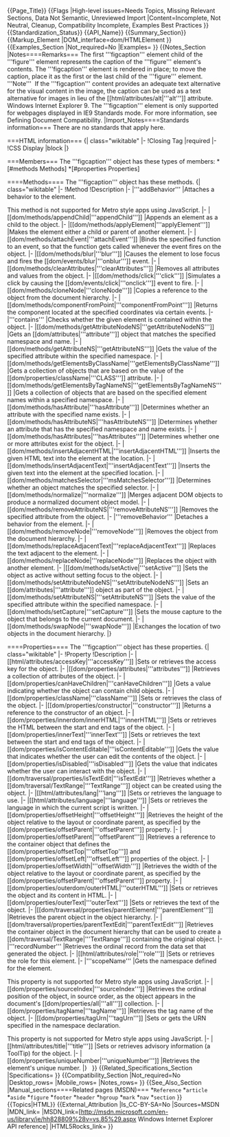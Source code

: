 {{Page_Title}}
{{Flags
|High-level issues=Needs Topics, Missing Relevant Sections, Data Not Semantic, Unreviewed Import
|Content=Incomplete, Not Neutral, Cleanup, Compatibility Incomplete, Examples Best Practices
}}
{{Standardization_Status}}
{{API_Name}}
{{Summary_Section}}
{{Markup_Element
|DOM_interface=dom/HTMLElement
}}
{{Examples_Section
|Not_required=No
|Examples=
}}
{{Notes_Section
|Notes====Remarks===
The first '''figcaption''' element child of the '''figure''' element represents the caption of the '''figure''' element's contents. The '''figcaption''' element is rendered in place; to move the caption, place it as the first or the last child of the '''figure''' element.
'''Note'''  If the '''figcaption''' content provides an adequate text alternative for the visual content in the image, the caption can be used as a text alternative for images in lieu of the [[html/attributes/alt|'''alt''']] attribute.
Windows Internet Explorer 9.  The '''figcaption''' element is only supported for webpages displayed in IE9 Standards mode. For more information, see Defining Document Compatibility.
|Import_Notes====Standards information===
There are no standards that apply here.

===HTML information===
{| class="wikitable"
|-
!Closing Tag
|required
|-
!CSS Display
|block
|}

===Members===
The '''figcaption''' object has these types of members:
*[#methods Methods]
*[#properties Properties]


====Methods====
The '''figcaption''' object has these methods.
{| class="wikitable"
|-
!Method
!Description
|-
|'''addBehavior'''
|Attaches a behavior to the element. 

This method is not supported for Metro style apps using JavaScript.
|-
|[[dom/methods/appendChild|'''appendChild''']]
|Appends an element as a child to the object.
|-
|[[dom/methods/applyElement|'''applyElement''']]
|Makes the element either a child or parent of another element.
|-
|[[dom/methods/attachEvent|'''attachEvent''']]
|Binds the specified function to an event, so that the function gets called whenever the event fires on the object.
|-
|[[dom/methods/blur|'''blur''']]
|Causes the element to lose focus and fires the [[dom/events/blur|'''onblur''']] event.
|-
|[[dom/methods/clearAttributes|'''clearAttributes''']]
|Removes all attributes and values from the object.
|-
|[[dom/methods/click|'''click''']]
|Simulates a click by causing the [[dom/events/click|'''onclick''']] event to fire.
|-
|[[dom/methods/cloneNode|'''cloneNode''']]
|Copies a reference to the object from the document hierarchy.
|-
|[[dom/methods/componentFromPoint|'''componentFromPoint''']]
|Returns the component located at the specified coordinates via certain events.
|-
|'''contains'''
|Checks whether the given element is contained within the object.
|-
|[[dom/methods/getAttributeNodeNS|'''getAttributeNodeNS''']]
|Gets an [[dom/attributes|'''attribute''']] object that matches the specified namespace and name.
|-
|[[dom/methods/getAttributeNS|'''getAttributeNS''']]
|Gets the value of the specified attribute within the specified namespace.
|-
|[[dom/methods/getElementsByClassName|'''getElementsByClassName''']]
|Gets a collection of objects that are based on the value of the [[dom/properties/className|'''CLASS''']] attribute.
|-
|[[dom/methods/getElementsByTagNameNS|'''getElementsByTagNameNS''']]
|Gets a collection of objects that are based on the specified element names within a specified namespace.
|-
|[[dom/methods/hasAttribute|'''hasAttribute''']]
|Determines whether an attribute with the specified name exists.
|-
|[[dom/methods/hasAttributeNS|'''hasAttributeNS''']]
|Determines whether an attribute that has the specified namespace and name exists.
|-
|[[dom/methods/hasAttributes|'''hasAttributes''']]
|Determines whether one or more attributes exist for the object.
|-
|[[dom/methods/insertAdjacentHTML|'''insertAdjacentHTML''']]
|Inserts the given HTML text into the element at the location.
|-
|[[dom/methods/insertAdjacentText|'''insertAdjacentText''']]
|Inserts the given text into the element at the specified location.
|-
|[[dom/methods/matchesSelector|'''msMatchesSelector''']]
|Determines whether an object matches the specified selector.
|-
|[[dom/methods/normalize|'''normalize''']]
|Merges adjacent DOM objects to produce a normalized document object model.
|-
|[[dom/methods/removeAttributeNS|'''removeAttributeNS''']]
|Removes the specified attribute from the object.
|-
|'''removeBehavior'''
|Detaches a behavior from the element.
|-
|[[dom/methods/removeNode|'''removeNode''']]
|Removes the object from the document hierarchy.
|-
|[[dom/methods/replaceAdjacentText|'''replaceAdjacentText''']]
|Replaces the text adjacent to the element.
|-
|[[dom/methods/replaceNode|'''replaceNode''']]
|Replaces the object with another element.
|-
|[[dom/methods/setActive|'''setActive''']]
|Sets the object as active without setting focus to the object.
|-
|[[dom/methods/setAttributeNodeNS|'''setAttributeNodeNS''']]
|Sets an [[dom/attributes|'''attribute''']] object as part of the object.
|-
|[[dom/methods/setAttributeNS|'''setAttributeNS''']]
|Sets the value of the specified attribute within the specified namespace.
|-
|[[dom/methods/setCapture|'''setCapture''']]
|Sets the mouse capture to the object that belongs to the current document.
|-
|[[dom/methods/swapNode|'''swapNode''']]
|Exchanges the location of two objects in the document hierarchy.
|}
 

====Properties====
The '''figcaption''' object has these properties.
{| class="wikitable"
|-
!Property
!Description
|-
|[[html/attributes/accessKey|'''accessKey''']]
|Sets or retrieves the access key for the object.
|-
|[[dom/properties/attributes|'''attributes''']]
|Retrieves a collection of attributes of the object.
|-
|[[dom/properties/canHaveChildren|'''canHaveChildren''']]
|Gets a value indicating whether the object can contain child objects.
|-
|[[dom/properties/className|'''className''']]
|Sets or retrieves the class of the object.
|-
|[[dom/properties/constructor|'''constructor''']]
|Returns a reference to the constructor of an object.
|-
|[[dom/properties/innerdom/innerHTML|'''innerHTML''']]
|Sets or retrieves the HTML between the start and end tags of the object.
|-
|[[dom/properties/innerText|'''innerText''']]
|Sets or retrieves the text between the start and end tags of the object.
|-
|[[dom/properties/isContentEditable|'''isContentEditable''']]
|Gets the value that indicates whether the user can edit the contents of the object.
|-
|[[dom/properties/isDisabled|'''isDisabled''']]
|Gets the value that indicates whether the user can interact with the object.
|-
|[[dom/traversal/properties/isTextEdit|'''isTextEdit''']]
|Retrieves whether a [[dom/traversal/TextRange|'''TextRange''']] object can be created using the object.
|-
|[[html/attributes/lang|'''lang''']]
|Sets or retrieves the language to use.
|-
|[[html/attributes/language|'''language''']]
|Sets or retrieves the language in which the current script is written.
|-
|[[dom/properties/offsetHeight|'''offsetHeight''']]
|Retrieves the height of the object relative to the layout or coordinate parent, as specified by the [[dom/properties/offsetParent|'''offsetParent''']] property.
|-
|[[dom/properties/offsetParent|'''offsetParent''']]
|Retrieves a reference to the container object that defines the [[dom/properties/offsetTop|'''offsetTop''']] and [[dom/properties/offsetLeft|'''offsetLeft''']] properties of the object.
|-
|[[dom/properties/offsetWidth|'''offsetWidth''']]
|Retrieves the width of the object relative to the layout or coordinate parent, as specified by the [[dom/properties/offsetParent|'''offsetParent''']] property.
|-
|[[dom/properties/outerdom/outerHTML|'''outerHTML''']]
|Sets or retrieves the object and its content in HTML.
|-
|[[dom/properties/outerText|'''outerText''']]
|Sets or retrieves the text of the object.
|-
|[[dom/traversal/properties/parentElement|'''parentElement''']]
|Retrieves the parent object in the object hierarchy.
|-
|[[dom/traversal/properties/parentTextEdit|'''parentTextEdit''']]
|Retrieves the container object in the document hierarchy that can be used to create a [[dom/traversal/TextRange|'''TextRange''']] containing the original object.
|-
|'''recordNumber'''
|Retrieves the ordinal record from the data set that generated the object.
|-
|[[html/attributes/role|'''role''']]
|Sets or retrieves the role for this element.
|-
|'''scopeName'''
|Gets the namespace defined for the element. 

This property is not supported for Metro style apps using JavaScript.
|-
|[[dom/properties/sourceIndex|'''sourceIndex''']]
|Retrieves the ordinal position of the object, in source order, as the object appears in the document's [[dom/properties/all|'''all''']] collection.
|-
|[[dom/properties/tagName|'''tagName''']]
|Retrieves the tag name of the object.
|-
|[[dom/properties/tagUrn|'''tagUrn''']]
|Sets or gets the URN specified in the namespace declaration. 

This property is not supported for Metro style apps using JavaScript.
|-
|[[html/attributes/title|'''title''']]
|Sets or retrieves advisory information (a ToolTip) for the object.
|-
|[[dom/properties/uniqueNumber|'''uniqueNumber''']]
|Retrieves the element's unique number.
|}
 
}}
{{Related_Specifications_Section
|Specifications=
}}
{{Compatibility_Section
|Not_required=No
|Desktop_rows=
|Mobile_rows=
|Notes_rows=
}}
{{See_Also_Section
|Manual_sections====Related pages (MSDN)===
*<code>Reference</code>
*<code>article</code>
*<code>aside</code>
*<code>figure</code>
*<code>footer</code>
*<code>header</code>
*<code>hgroup</code>
*<code>mark</code>
*<code>nav</code>
*<code>section</code>
}}
{{Topics|HTML}}
{{External_Attribution
|Is_CC-BY-SA=No
|Sources=MSDN
|MDN_link=
|MSDN_link=[http://msdn.microsoft.com/en-us/library/ie/hh828809%28v=vs.85%29.aspx Windows Internet Explorer API reference]
|HTML5Rocks_link=
}}